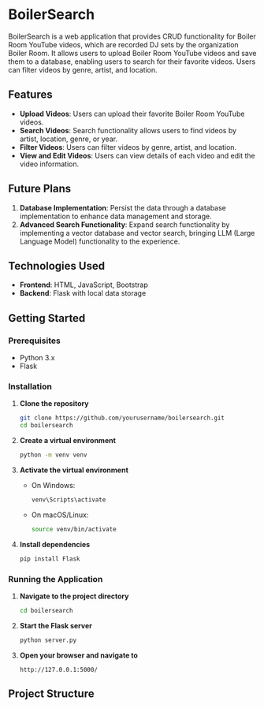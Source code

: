 # BoilerSearch

BoilerSearch is a web application that provides CRUD functionality for Boiler Room YouTube videos, which are recorded DJ sets by the organization Boiler Room. It allows users to upload Boiler Room YouTube videos and save them to a database, enabling users to search for their favorite videos. Users can filter videos by genre, artist, and location.

## Features

- **Upload Videos**: Users can upload their favorite Boiler Room YouTube videos.
- **Search Videos**: Search functionality allows users to find videos by artist, location, genre, or year.
- **Filter Videos**: Users can filter videos by genre, artist, and location.
- **View and Edit Videos**: Users can view details of each video and edit the video information.

## Future Plans

1. **Database Implementation**: Persist the data through a database implementation to enhance data management and storage.
2. **Advanced Search Functionality**: Expand search functionality by implementing a vector database and vector search, bringing LLM (Large Language Model) functionality to the experience.

## Technologies Used

- **Frontend**: HTML, JavaScript, Bootstrap
- **Backend**: Flask with local data storage

## Getting Started

### Prerequisites

- Python 3.x
- Flask

### Installation

1. **Clone the repository**
    ```bash
    git clone https://github.com/yourusername/boilersearch.git
    cd boilersearch
    ```

2. **Create a virtual environment**
    ```bash
    python -m venv venv
    ```

3. **Activate the virtual environment**
    - On Windows:
      ```bash
      venv\Scripts\activate
      ```
    - On macOS/Linux:
      ```bash
      source venv/bin/activate
      ```

4. **Install dependencies**
    ```bash
    pip install Flask
    ```

### Running the Application

1. **Navigate to the project directory**
    ```bash
    cd boilersearch
    ```

2. **Start the Flask server**
    ```bash
    python server.py
    ```

3. **Open your browser and navigate to**
    ```
    http://127.0.0.1:5000/
    ```

## Project Structure

